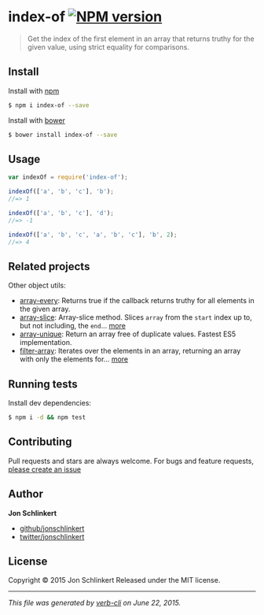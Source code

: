 # index-of [![NPM version](https://badge.fury.io/js/index-of.svg)](http://badge.fury.io/js/index-of)

> Get the index of the first element in an array that returns truthy for the given value, using strict equality for comparisons.

## Install

Install with [npm](https://www.npmjs.com/)

```sh
$ npm i index-of --save
```

Install with [bower](http://bower.io/)

```sh
$ bower install index-of --save
```

## Usage

```js
var indexOf = require('index-of');

indexOf(['a', 'b', 'c'], 'b');
//=> 1

indexOf(['a', 'b', 'c'], 'd');
//=> -1

indexOf(['a', 'b', 'c', 'a', 'b', 'c'], 'b', 2);
//=> 4
```

## Related projects

Other object utils:

* [array-every](https://github.com/jonschlinkert/array-every): Returns true if the callback returns truthy for all elements in the given array.
* [array-slice](https://github.com/jonschlinkert/array-slice): Array-slice method. Slices `array` from the `start` index up to, but not including, the `end`… [more](https://github.com/jonschlinkert/array-slice)
* [array-unique](https://github.com/jonschlinkert/array-unique): Return an array free of duplicate values. Fastest ES5 implementation.
* [filter-array](https://github.com/jonschlinkert/filter-array): Iterates over the elements in an array, returning an array with only the elements for… [more](https://github.com/jonschlinkert/filter-array)

## Running tests

Install dev dependencies:

```sh
$ npm i -d && npm test
```

## Contributing

Pull requests and stars are always welcome. For bugs and feature requests, [please create an issue](https://github.com/jonschlinkert/index-of/issues/new)

## Author

**Jon Schlinkert**

+ [github/jonschlinkert](https://github.com/jonschlinkert)
+ [twitter/jonschlinkert](http://twitter.com/jonschlinkert)

## License

Copyright © 2015 Jon Schlinkert
Released under the MIT license.

***

_This file was generated by [verb-cli](https://github.com/assemble/verb-cli) on June 22, 2015._